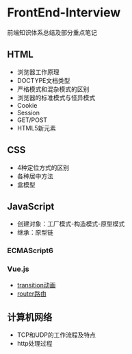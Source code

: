 # FrontEnd-Interview
前端知识体系总结及部分重点笔记

## HTML
+ 浏览器工作原理
+ DOCTYPE文档类型
+ 严格模式和混杂模式的区别
+ 浏览器的标准模式与怪异模式
+ Cookie
+ Session
+ GET/POST
+ HTML5新元素

## CSS
- 4种定位方式的区别
- 各种居中方法
- 盒模型


## JavaScript
+ 创建对象：工厂模式-构造模式-原型模式
+ 继承：原型链

### ECMAScript6

### Vue.js
- [transition动画](https://github.com/tozlam/VueDemo/tree/master/transition)
- [router路由](https://github.com/tozlam/VueDemo/tree/master/router)

## 计算机网络
* TCP和UDP的工作流程及特点
* http处理过程
